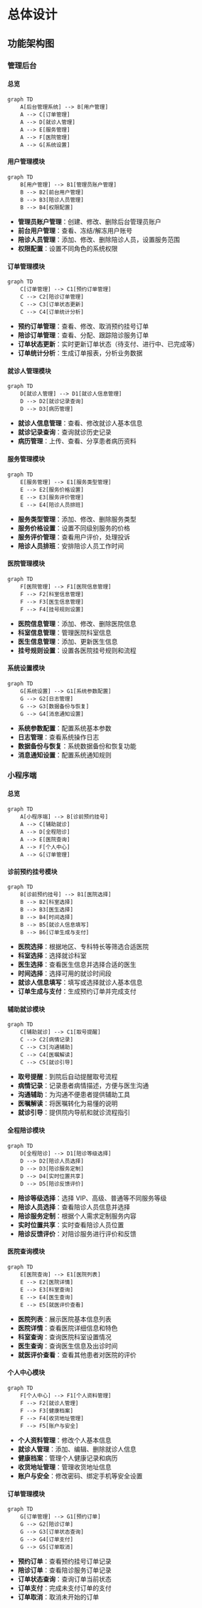 # 总体设计

## 功能架构图

### 管理后台

#### 总览

```mermaid
graph TD
    A[后台管理系统] --> B[用户管理]
    A --> C[订单管理]
    A --> D[就诊人管理]
    A --> E[服务管理]
    A --> F[医院管理]
    A --> G[系统设置]
```

#### 用户管理模块

```mermaid
graph TD
    B[用户管理] --> B1[管理员账户管理]
    B --> B2[前台用户管理]
    B --> B3[陪诊人员管理]
    B --> B4[权限配置]
```

- **管理员账户管理**：创建、修改、删除后台管理员账户
- **前台用户管理**：查看、冻结/解冻用户账号
- **陪诊人员管理**：添加、修改、删除陪诊人员，设置服务范围
- **权限配置**：设置不同角色的系统权限

#### 订单管理模块

```mermaid
graph TD
    C[订单管理] --> C1[预约订单管理]
    C --> C2[陪诊订单管理]
    C --> C3[订单状态更新]
    C --> C4[订单统计分析]
```

- **预约订单管理**：查看、修改、取消预约挂号订单
- **陪诊订单管理**：查看、分配、跟踪陪诊服务订单
- **订单状态更新**：实时更新订单状态（待支付、进行中、已完成等）
- **订单统计分析**：生成订单报表，分析业务数据

#### 就诊人管理模块

```mermaid
graph TD
    D[就诊人管理] --> D1[就诊人信息管理]
    D --> D2[就诊记录查询]
    D --> D3[病历管理]
```

- **就诊人信息管理**：查看、修改就诊人基本信息
- **就诊记录查询**：查询就诊历史记录
- **病历管理**：上传、查看、分享患者病历资料

#### 服务管理模块

```mermaid
graph TD
    E[服务管理] --> E1[服务类型管理]
    E --> E2[服务价格设置]
    E --> E3[服务评价管理]
    E --> E4[陪诊人员排班]
```

- **服务类型管理**：添加、修改、删除服务类型
- **服务价格设置**：设置不同级别服务的价格
- **服务评价管理**：查看用户评价，处理投诉
- **陪诊人员排班**：安排陪诊人员工作时间

#### 医院管理模块

```mermaid
graph TD
    F[医院管理] --> F1[医院信息管理]
    F --> F2[科室信息管理]
    F --> F3[医生信息管理]
    F --> F4[挂号规则设置]
```

- **医院信息管理**：添加、修改、删除医院信息
- **科室信息管理**：管理医院科室信息
- **医生信息管理**：添加、更新医生信息
- **挂号规则设置**：设置各医院挂号规则和流程

#### 系统设置模块

```mermaid
graph TD
    G[系统设置] --> G1[系统参数配置]
    G --> G2[日志管理]
    G --> G3[数据备份与恢复]
    G --> G4[消息通知设置]
```

- **系统参数配置**：配置系统基本参数
- **日志管理**：查看系统操作日志
- **数据备份与恢复**：系统数据备份和恢复功能
- **消息通知设置**：配置系统通知规则

### 小程序端

#### 总览

```mermaid
graph TD
    A[小程序端] --> B[诊前预约挂号]
    A --> C[辅助就诊]
    A --> D[全程陪诊]
    A --> E[医院查询]
    A --> F[个人中心]
    A --> G[订单管理]
```

#### 诊前预约挂号模块

```mermaid
graph TD
    B[诊前预约挂号] --> B1[医院选择]
    B --> B2[科室选择]
    B --> B3[医生选择]
    B --> B4[时间选择]
    B --> B5[就诊人信息填写]
    B --> B6[订单生成与支付]
```

- **医院选择**：根据地区、专科特长等筛选合适医院
- **科室选择**：选择就诊科室
- **医生选择**：查看医生信息并选择合适的医生
- **时间选择**：选择可用的就诊时间段
- **就诊人信息填写**：填写或选择就诊人基本信息
- **订单生成与支付**：生成预约订单并完成支付

#### 辅助就诊模块

```mermaid
graph TD
    C[辅助就诊] --> C1[取号提醒]
    C --> C2[病情记录]
    C --> C3[沟通辅助]
    C --> C4[医嘱解读]
    C --> C5[就诊引导]
```

- **取号提醒**：到院后自动提醒取号流程
- **病情记录**：记录患者病情描述，方便与医生沟通
- **沟通辅助**：为沟通不便患者提供辅助工具
- **医嘱解读**：将医嘱转化为易懂的说明
- **就诊引导**：提供院内导航和就诊流程指引

#### 全程陪诊模块

```mermaid
graph TD
    D[全程陪诊] --> D1[陪诊等级选择]
    D --> D2[陪诊人员选择]
    D --> D3[陪诊服务定制]
    D --> D4[实时位置共享]
    D --> D5[陪诊反馈评价]
```

- **陪诊等级选择**：选择 VIP、高级、普通等不同服务等级
- **陪诊人员选择**：查看陪诊人员信息并选择
- **陪诊服务定制**：根据个人需求定制服务内容
- **实时位置共享**：实时查看陪诊人员位置
- **陪诊反馈评价**：对陪诊服务进行评价和反馈

#### 医院查询模块

```mermaid
graph TD
    E[医院查询] --> E1[医院列表]
    E --> E2[医院详情]
    E --> E3[科室查询]
    E --> E4[医生查询]
    E --> E5[就医评价查看]
```

- **医院列表**：展示医院基本信息列表
- **医院详情**：查看医院详细信息和特色
- **科室查询**：查询医院科室设置情况
- **医生查询**：查询医生信息及出诊时间
- **就医评价查看**：查看其他患者对医院的评价

#### 个人中心模块

```mermaid
graph TD
    F[个人中心] --> F1[个人资料管理]
    F --> F2[就诊人管理]
    F --> F3[健康档案]
    F --> F4[收货地址管理]
    F --> F5[账户与安全]
```

- **个人资料管理**：修改个人基本信息
- **就诊人管理**：添加、编辑、删除就诊人信息
- **健康档案**：管理个人健康记录和病历
- **收货地址管理**：管理收货地址信息
- **账户与安全**：修改密码、绑定手机等安全设置

#### 订单管理模块

```mermaid
graph TD
    G[订单管理] --> G1[预约订单]
    G --> G2[陪诊订单]
    G --> G3[订单状态查询]
    G --> G4[订单支付]
    G --> G5[订单取消]
```

- **预约订单**：查看预约挂号订单记录
- **陪诊订单**：查看陪诊服务订单记录
- **订单状态查询**：查询订单当前状态
- **订单支付**：完成未支付订单的支付
- **订单取消**：取消未开始的订单
